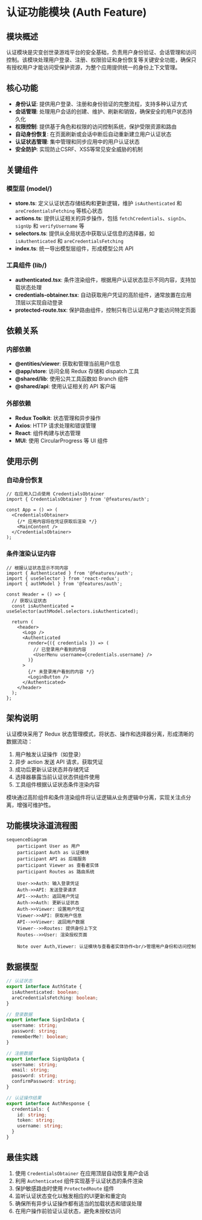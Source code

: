 # 认证功能模块 (Auth Feature)

## 模块概述

认证模块是灾变创世录游戏平台的安全基础，负责用户身份验证、会话管理和访问控制。该模块处理用户登录、注册、权限验证和身份恢复等关键安全功能，确保只有授权用户才能访问受保护资源，为整个应用提供统一的身份上下文管理。

## 核心功能

- **身份认证**: 提供用户登录、注册和身份验证的完整流程，支持多种认证方式
- **会话管理**: 处理用户会话的创建、维护、刷新和销毁，确保安全的用户状态持久化
- **权限控制**: 提供基于角色和权限的访问控制系统，保护受限资源和路由
- **自动身份恢复**: 在页面刷新或会话中断后自动重新建立用户认证状态
- **认证状态管理**: 集中管理和同步应用中的用户认证状态
- **安全防护**: 实现防止CSRF、XSS等常见安全威胁的机制

## 关键组件

### 模型层 (model/)

- **store.ts**: 定义认证状态存储结构和更新逻辑，维护 `isAuthenticated` 和 `areCredentialsFetching` 等核心状态
- **actions.ts**: 提供认证相关的异步操作，包括 `fetchCredentials`、`signIn`、`signUp` 和 `verifyUsername` 等
- **selectors.ts**: 提供从全局状态中获取认证信息的选择器，如 `isAuthenticated` 和 `areCredentialsFetching`
- **index.ts**: 统一导出模型层组件，形成模型公共 API

### 工具组件 (lib/)

- **authenticated.tsx**: 条件渲染组件，根据用户认证状态显示不同内容，支持加载状态处理
- **credentials-obtainer.tsx**: 自动获取用户凭证的高阶组件，通常放置在应用顶层以实现自动登录
- **protected-route.tsx**: 保护路由组件，控制只有已认证用户才能访问特定页面

## 依赖关系

### 内部依赖

- **@entities/viewer**: 获取和管理当前用户信息
- **@app/store**: 访问全局 Redux 存储和 dispatch 工具
- **@shared/lib**: 使用公共工具函数如 Branch 组件
- **@shared/api**: 使用认证相关的 API 客户端

### 外部依赖

- **Redux Toolkit**: 状态管理和异步操作
- **Axios**: HTTP 请求处理和错误管理
- **React**: 组件构建与状态管理
- **MUI**: 使用 CircularProgress 等 UI 组件

## 使用示例

### 自动身份恢复

```tsx
// 在应用入口点使用 CredentialsObtainer
import { CredentialsObtainer } from '@features/auth';

const App = () => (
  <CredentialsObtainer>
    {/* 应用内容将在凭证获取后渲染 */}
    <MainContent />
  </CredentialsObtainer>
);
```

### 条件渲染认证内容

```tsx
// 根据认证状态显示不同内容
import { Authenticated } from '@features/auth';
import { useSelector } from 'react-redux';
import { authModel } from '@features/auth';

const Header = () => {
  // 获取认证状态
  const isAuthenticated = useSelector(authModel.selectors.isAuthenticated);
  
  return (
    <header>
      <Logo />
      <Authenticated
        render={({ credentials }) => (
          // 已登录用户看到的内容
          <UserMenu username={credentials.username} />
        )}
      >
        {/* 未登录用户看到的内容 */}
        <LoginButton />
      </Authenticated>
    </header>
  );
};
```

## 架构说明

认证模块采用了 Redux 状态管理模式，将状态、操作和选择器分离，形成清晰的数据流动：

1. 用户触发认证操作（如登录）
2. 异步 action 发送 API 请求，获取凭证
3. 成功后更新认证状态并存储凭证
4. 选择器暴露当前认证状态供组件使用
5. 工具组件根据认证状态条件渲染内容

模块通过高阶组件和条件渲染组件将认证逻辑从业务逻辑中分离，实现关注点分离，增强可维护性。

## 功能模块泳道流程图

```mermaid
sequenceDiagram
    participant User as 用户
    participant Auth as 认证模块
    participant API as 后端服务
    participant Viewer as 查看者实体
    participant Routes as 路由系统
    
    User->>Auth: 输入登录凭证
    Auth->>API: 发送登录请求
    API-->>Auth: 返回用户凭证
    Auth->>Auth: 更新认证状态
    Auth->>Viewer: 设置用户凭证
    Viewer->>API: 获取用户信息
    API-->>Viewer: 返回用户数据
    Viewer-->>Routes: 提供身份上下文
    Routes-->>User: 渲染授权页面
    
    Note over Auth,Viewer: 认证模块与查看者实体协作<br/>管理用户身份和访问控制
```

## 数据模型

```typescript
// 认证状态
export interface AuthState {
  isAuthenticated: boolean;
  areCredentialsFetching: boolean;
}

// 登录数据
export interface SignInData {
  username: string;
  password: string;
  rememberMe?: boolean;
}

// 注册数据
export interface SignUpData {
  username: string;
  email: string;
  password: string;
  confirmPassword: string;
}

// 认证操作结果
export interface AuthResponse {
  credentials: {
    id: string;
    token: string;
    username: string;
  }
}
```

## 最佳实践

1. 使用 `CredentialsObtainer` 在应用顶层自动恢复用户会话
2. 利用 `Authenticated` 组件实现基于认证状态的条件渲染
3. 保护敏感路由时使用 `ProtectedRoute` 组件
4. 监听认证状态变化以触发相应的UI更新和重定向
5. 确保所有异步认证操作都有适当的加载状态和错误处理
6. 在用户操作前验证认证状态，避免未授权访问 